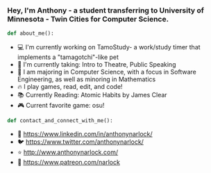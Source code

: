 ### Hey, I'm Anthony - a student transferring to University of Minnesota - Twin Cities for Computer Science.

```python
def about_me():
```
- 💻 I'm currently working on TamoStudy- a work/study timer that implements a "tamagotchi"-like pet
- 📓 I'm currently taking: Intro to Theatre, Public Speaking
- 🏫 I am majoring in Computer Science, with a focus in Software Engineering, as well as minoring in Mathematics
- 🔥 I play games, read, edit, and code!
- 📚 Currently Reading: Atomic Habits by James Clear
- 🎮 Current favorite game: osu!

```python
def contact_and_connect_with_me():
```
- 📲 https://www.linkedin.com/in/anthonynarlock/
- 🐦 https://www.twitter.com/anthonynarlock/
- ⭐️ http://www.anthonynarlock.com/
- 🚀 https://www.patreon.com/narlock


<!--
**anthonynarlock/anthonynarlock** is a ✨ _special_ ✨ repository because its `README.md` (this file) appears on your GitHub profile.

Here are some ideas to get you started:

- 🔭 I’m currently working on ...
- 🌱 I’m currently learning ...
- 👯 I’m looking to collaborate on ...
- 🤔 I’m looking for help with ...
- 💬 Ask me about ...
- 📫 How to reach me: ...
- 😄 Pronouns: ...
- ⚡ Fun fact: ...
-->
